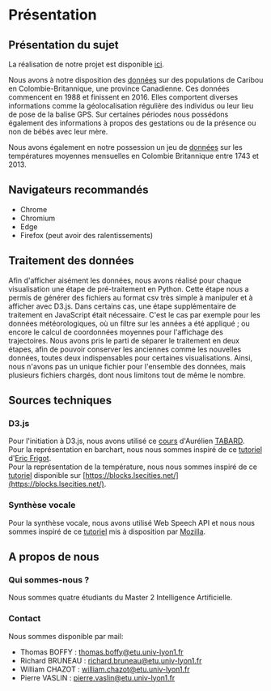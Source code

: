 # Présentation

## Présentation du sujet

La réalisation de notre projet est disponible [ici](https://b2rj.github.io/Caribous/src/slide.html).

Nous avons à notre disposition des [données](https://www.kaggle.com/jessemostipak/caribou-location-tracking) sur des populations de Caribou en Colombie-Britannique, une province Canadienne. Ces données commencent en 1988 et finissent en 2016. Elles comportent diverses informations comme la géolocalisation régulière des individus ou leur lieu de pose de la balise GPS. Sur certaines périodes nous possédons également des informations à propos des gestations ou de la présence ou non de bébés avec leur mère.

Nous avons également en notre possession un jeu de [données](https://www.kaggle.com/berkeleyearth/climate-change-earth-surface-temperature-data?select=GlobalLandTemperaturesByCountry.csv) sur les températures moyennes mensuelles en Colombie Britannique entre 1743 et 2013.

## Navigateurs recommandés

* Chrome
* Chromium
* Edge
* Firefox (peut avoir des ralentissements)

## Traitement des données

Afin d'afficher aisément les données, nous avons réalisé pour chaque visualisation une étape de pré-traitement en Python. Cette étape nous a permis de générer des fichiers au format csv très simple à manipuler et à afficher avec D3.js. Dans certains cas, une étape supplémentaire de traitement en JavaScript était nécessaire. C'est le cas par exemple pour les données météorologiques, où un filtre sur les années a été appliqué ; ou encore le calcul de coordonnées moyennes pour l'affichage des trajectoires. Nous avons pris le parti de séparer le traitement en deux étapes, afin de pouvoir conserver les anciennes comme les nouvelles données, toutes deux indispensables pour certaines visualisations. Ainsi, nous n'avons pas un unique fichier pour l'ensemble des données, mais plusieurs fichiers chargés, dont nous limitons tout de même le nombre.

## Sources techniques 

### D3.js

Pour l'initiation à D3.js, nous avons utilisé ce [cours](https://lyondataviz.github.io/teaching/lyon1-m2/2020/intro_d3/) d'Aurélien [TABARD](https://www.tabard.fr).  
Pour la représentation en barchart, nous nous sommes inspiré de ce [tutoriel](https://www.datavis.fr/index.php?page=stacked-barchart) d'[Eric Frigot](https://twitter.com/eric_frigot).  
Pour la représentation de la température, nous nous sommes inspiré de ce [tutoriel](https://blocks.lsecities.net/d3noob/b6a31090595da11536a6d30d63198c1e) disponible sur [https://blocks.lsecities.net/](https://blocks.lsecities.net/).

### Synthèse vocale

Pour la synthèse vocale, nous avons utilisé Web Speech API et nous nous sommes inspiré de ce [tutoriel](https://developer.mozilla.org/en-US/docs/Web/API/Web_Speech_API) mis à disposition par [Mozilla](https://developer.mozilla.org/en-US/).

## A propos de nous

### Qui sommes-nous ?

Nous sommes quatre étudiants du Master 2 Intelligence Artificielle.

### Contact

Nous sommes disponible par mail:

* Thomas BOFFY : thomas.boffy@etu.univ-lyon1.fr
* Richard BRUNEAU : richard.bruneau@etu.univ-lyon1.fr
* William CHAZOT : william.chazot@etu.univ-lyon1.fr
* Pierre VASLIN : pierre.vaslin@etu.univ-lyon1.fr
